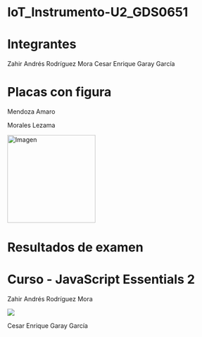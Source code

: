 # IoT_Instrumento-U2_GDS0651

# Integrantes
Zahir Andrés Rodríguez Mora
Cesar Enrique Garay García


# Placas con figura

Mendoza Amaro

Morales Lezama

<div style="display: flex; align-items: center;">
  <img src="" width="200" alt="Imagen">
</div>

# Resultados de examen

# Curso - JavaScript Essentials 2

Zahir Andrés Rodríguez Mora

<img src="https://github.com/user-attachments/assets/83f5594e-5c31-4b7b-9bab-a96ec4bc793b"/>

Cesar Enrique Garay García
